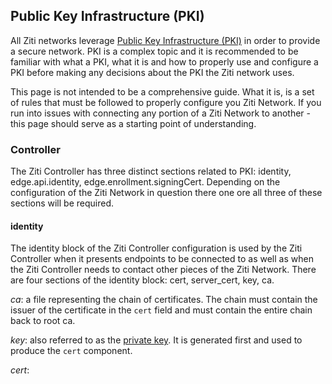 ## Public Key Infrastructure (PKI)

All Ziti networks leverage [Public Key Infrastructure (PKI)](https://en.wikipedia.org/wiki/Public_key_infrastructure) in
order to provide a secure network.  PKI is a complex topic and it is recommended to be familiar with what a PKI, what it
is and how to properly use and configure a PKI before making any decisions about the PKI the Ziti network uses.

This page is not intended to be a comprehensive guide. What it is, is a set of rules that must be followed to properly
configure you Ziti Network. If you run into issues with connecting any portion of a Ziti Network to another - this page
should serve as a starting point of understanding.

### Controller

The Ziti Controller has three distinct sections related to PKI: identity, edge.api.identity,
edge.enrollment.signingCert. Depending on the configuration of the Ziti Network in question there one ore all three of
these sections will be required.

#### identity

The identity block of the Ziti Controller configuration is used by the Ziti Controller when it presents endpoints to be
connected to as well as when the Ziti Controller needs to contact other pieces of the Ziti Network. There are four
sections of the identity block: cert, server_cert, key, ca.

*ca*: a file representing the chain of certificates. The chain must contain the issuer of the certificate in the `cert`
field and must contain the entire chain back to root ca.

*key*: also referred to as the [private key](https://en.wikipedia.org/wiki/Symmetric-key_algorithm). It is generated
first and used to produce the `cert` component.

*cert*:      